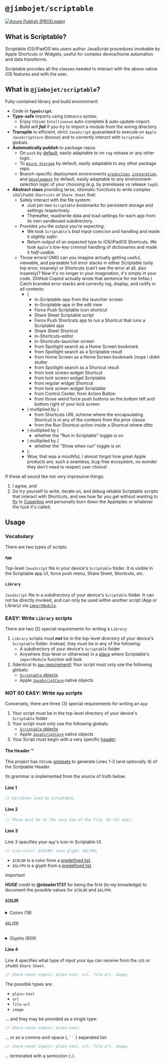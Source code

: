 # `@jimbojet/scriptable`
[![Azure Publish (PROD.main)](https://github.com/jimmy-zhening-luo/scriptable/actions/workflows/PROD.main.yml/badge.svg)](https://github.com/jimmy-zhening-luo/scriptable/actions/workflows/PROD.main.yml)

## What is Scriptable?
Scriptable iOS/iPadOS lets users author JavaScript procedures invokable by Apple Shortcuts or Widgets, useful for complex device/home automation and data transforms.

Scriptable provides all the classes needed to interact with the above native iOS features and with the user.

## What is `@jimbojet/scriptable`?
Fully-contained library and build environment:

- Code in __`TypeScript`__.
- __Type-safe__ imports using `ESModule` syntax.
  - Enjoy `VSCode` `Intellisense` auto-complete & auto-update-import.
  - Build _will_ ___fail___ if you try to import a module from the wrong directory.
- __Transpile__ to efficient, strict `JavaScript` guaranteed to execute on `Apple JavaScriptCore` (boooo) and to correctly interact with `Scriptable` globals.
- __Automatically publish__ to package repos.
  - On `push` by [default](./.github/workflows/PROD.main.yml), easily adaptable to on `tag` release or any other logic.
  - To [`Azure Storage`](https://learn.microsoft.com/en-us/azure/storage/) by default, easily adaptable to any other package repo.
  - Branch-specific deployment environments [`production`](./.github/workflows/PROD.main.yml), [`integration`](./.github/workflows/int.yml), and [`development`](./.github/workflows/dev.yml) by default, easily adaptable to any environment-selection logic of your choosing (e.g. by prerelease vs release `tag`s).
- __Abstract class__ providing terse, idiomatic functions to write complex `iOS`/`iPadOS` `Shortcuts` or `Share Sheet` that:
  - Safely interact with the file system:
    - Just pin two `Scriptable` bookmarks for persistent storage and settings respectively.
    - Thereafter, read/write data and load settings for each app from its own sandboxed subdirectory.
  - Provides you the output you're expecting:
    - We took `Scriptable`'s _bad_ input-coercion and handling and made it _slightly safer_.
    - Return output of an expected type to iOS/iPadOS Shortcuts. We took `Apple`'s _low-key criminal_ handling of dictionaries and made it _half-usable_.
  - Throw errors! OMG can you imagine actually getting useful, viewable, and parseable full error stacks in either Scriptable (only top error, insanely) or Shortcuts (can't see the error at all, also insanely)? Now it's no longer in your imagination, it's simply in your code. (GitHub Copilot actually wrote that sentence for me lmfao.) Catch branded error stacks and correctly log, display, and notify in _all_ contexts:
    - (
      - in-Scriptable-app from the launcher screen
      - in-Scriptable-app in the edit view
      - Force Push Scriptable icon shortcut
      - Share Sheet Scriptable script
      - Force Push Shortcuts app to run a Shortcut that runs a Scriptable app
      - Share Sheet Shortcut
      - in-Shortcuts-editor
      - in-Shortcuts-launcher screen
      - from Spotlight search as a Home Screen bookmark
      - from Spotlight search as a Scriptable result
      - from Home Screen as a Home Screen bookmark (nope i didnt stutter
      - from Spotlight search as a Shortcut result
      - from lock screen widget Shortcut
      - from lock screen widget Scriptable
      - from regular widget Shortcut
      - from lock screen widget Scriptable
      - from Control Center, from Action Button
      - from those weird force push buttons on the bottom left and bottom right of your lock screen
    - ) multiplied by (
      - from Shortcuts URL scheme where the encapsulating Shortcut is in any of the contexts from the prior clause
      - from the Run Shortcut action inside a Shortcut where ditto
    - ) multiplied by (
      - whether the "Run in Scriptable" toggle is on
    - ) multiplied by (
      - whether the "Show when run" toggle is on
    - ).
    - Wow, that was a mouthful, I almost forgot how great Apple products are, such a seamless, bug-free ecosystem, no wonder they don't need to respect user choice!

If these all sound like not very impressive things:

1. I agree, and
2. Go try yourself to write, iterate on, and debug reliable Scriptable scripts that interact with Shortcuts, and see how far you get without wanting to [fly](https://www.google.com/search?q=one-way+flights+SFO) to [Cupertino](https://maps.app.goo.gl/u4WEdXTrx97ewS2fA) and personally burn down the Appleplex or whatever the fuck it's called.

## Usage

### Vocabulary
There are two types of scripts.

#### `App`
Top-level `JavaScript` file in your device's `Scriptable` folder. It is visible in the Scriptable app UI, force push menu, Share Sheet, Shortcuts, etc.

#### `Library`
`JavaScript` file in a subdirectory of your device's `Scriptable` folder. It can not be directly invoked, and can only be used within another script (App or Library) via [`importModule`](https://docs.scriptable.app/importmodule/).

### EASY: Write `Library` scripts
There are two (2) special requirements for writing a `Library`:

1. `Library` scripts must ___not___ be in the top-level directory of your device's `Scriptable` folder. Instead, they must be in any of the following:
    - A subdirectory of your device's `Scriptable` folder
    - Anywhere (top-level or otherwise) in a [place](https://docs.scriptable.app/importmodule/) where Scriptable's `importModule` function will look
2. (Identical to [`App` requirement](#not-so-easy-write-app-scripts)) Your script must only use the following globals:
    - [`Scriptable` objects](https://docs.scriptable.app/)
    - Apple [`JavaScriptCore`](https://developer.apple.com/documentation/javascriptcore) native objects

### NOT SO EASY: Write `App` scripts
Conversely, there are three (3) special requirements for writing an `App`:

1. Your script must be in the top-level directory of your device's `Scriptable` folder.
2. Your script must only use the following globals:
    - [`Scriptable` objects](https://docs.scriptable.app/)
    - Apple [`JavaScriptCore`](https://developer.apple.com/documentation/javascriptcore) native objects
3. Your Script must begin with a very specific [header](./.vscode/Header.code-snippets):

#### The Header &trade;
This project has `VSCode` [snippets](./.vscode/Header.code-snippets) to generate Lines 1-3 (and optionally 4) of the Scriptable Header.

Its grammar is implemented from the source of truth below:

#### Line 1

```javascript
// Variables used by Scriptable.
```

#### Line 2

```javascript
// These must be at the very top of the file. Do not edit.
```

#### Line 3
Line 3 specifies your `App`'s icon in Scriptable UI.

```javascript
// icon-color: $COLOR; icon-glyph: $GLYPH;
```

- `$COLOR` is a color from a [predefined list](#color).
- `$GLYPH` is a glyph from a [predefined list](#glyph).

> [!IMPORTANT]
> ___HUGE___ credit to __@nlawler1737__ for being the first (to my knowledge) to document the possible values for `$COLOR` and `$GLYPH`.

##### [`$COLOR`](https://github.com/nlawler1737/Scriptable/blob/main/Glyph%20%26%20Color%20Changer.js)

<details>
<summary>Colors (18)</summary>

| Name | Color |
| --- | --- |
| `red` | `hsl(6, 68%, 55%)` |
| `pink` | `hsl(343, 68%, 55%)` |
| `purple` | `hsl(286, 54%, 47%)` |
| `deep-purple` | `hsl(260, 48%, 51%)` |
| `deep-blue` | `hsl(234, 48%, 55%)` |
| `blue` | `hsl(213, 75%, 61%)` |
| `cyan` | `hsl(192, 55%, 59%)` |
| `teal` | `hsl(172, 32%, 49%)` |
| `deep-green` | `hsl(110, 40%, 55%)` |
| `green` | `hsl(84, 45%, 58%)` |
| `yellow` | `hsl(43, 77%, 62%)` |
| `orange` | `hsl(32, 78%, 58%)` |
| `light-brown` | `hsl(23, 37%, 48%)` |
| `brown` | `hsl(19, 44%, 39%)` |
| `deep-brown` | `hsl(27, 47%, 29%)` |
| `light-gray` | `hsl(235, 5%, 54%)` |
| `gray` | `hsl(227, 6%, 44%)` |
| `deep-gray` | `hsl(210, 8%, 30%)` |

</details>

###### [`$GLYPH`](https://github.com/nlawler1737/Scriptable/blob/4ccf80b72ef5f15d4ed00b282988612bb9dbf4fc/iconGlyphCss.txt#L17)

<details>
<summary>Glyphs (809)</summary>

```txt
ad
address-book
address-card
adjust
air-freshener
align-center
align-justify
align-left
align-right
allergies
ambulance
american-sign-language-interpreting
anchor
angle-double-down
angle-double-left
angle-double-right
angle-double-up
angle-down
angle-left
angle-right
angle-up
angry
ankh
apple-alt
archive
archway
arrow-alt-circle-down
arrow-alt-circle-left
arrow-alt-circle-right
arrow-alt-circle-up
arrow-circle-down
arrow-circle-left
arrow-circle-right
arrow-circle-up
arrow-down
arrow-left
arrow-right
arrow-up
arrows-alt
arrows-alt-h
arrows-alt-v
assistive-listening-systems
asterisk
at
atlas
atom
audio-description
award
backspace
backward
balance-scale
ban
band-aid
barcode
bars
baseball-ball
basketball-ball
bath
battery-empty
battery-full
battery-half
battery-quarter
battery-three-quarters
bed
beer
bell
bell-slash
bezier-curve
bible
bicycle
binoculars
birthday-cake
blender
blind
bold
bolt
bomb
bone
bong
book
book-open
book-reader
bookmark
bowling-ball
box
box-open
boxes
braille
brain
briefcase
briefcase-medical
broadcast-tower
broom
brush
bug
building
bullhorn
bullseye
burn
bus
bus-alt
business-time
calculator
calendar
calendar-alt
calendar-check
calendar-minus
calendar-plus
calendar-times
camera
camera-retro
cannabis
capsules
car
car-alt
car-battery
car-crash
car-side
caret-down
caret-left
caret-right
caret-square-down
caret-square-left
caret-square-right
caret-square-up
caret-up
cart-arrow-down
cart-plus
certificate
chalkboard
chalkboard-teacher
charging-station
chart-area
chart-bar
chart-line
chart-pie
check
check-circle
check-double
check-square
chess
chess-bishop
chess-board
chess-king
chess-knight
chess-pawn
chess-queen
chess-rook
chevron-circle-down
chevron-circle-left
chevron-circle-right
chevron-circle-up
chevron-down
chevron-left
chevron-right
chevron-up
child
church
circle
circle-notch
city
clipboard
clipboard-check
clipboard-list
clock
clone
closed-captioning
cloud
cloud-download-alt
cloud-upload-alt
cocktail
code
code-branch
coffee
cog
cogs
coins
columns
comment
comment-alt
comment-dollar
comment-dots
comment-slash
comments
comments-dollar
compact-disc
compass
compress
concierge-bell
cookie
cookie-bite
copy
copyright
couch
credit-card
crop
crop-alt
cross
crosshairs
crow
crown
cube
cubes
cut
database
deaf
desktop
dharmachakra
diagnoses
dice
dice-five
dice-four
dice-one
dice-six
dice-three
dice-two
digital-tachograph
directions
divide
dizzy
dna
dollar-sign
dolly
dolly-flatbed
donate
door-closed
door-open
dot-circle
dove
download
drafting-compass
draw-polygon
drum
drum-steelpan
dumbbell
edit
eject
ellipsis-h
ellipsis-v
envelope
envelope-open
envelope-open-text
envelope-square
equals
eraser
euro-sign
exchange-alt
exclamation
exclamation-circle
exclamation-triangle
expand
expand-arrows-alt
external-link-alt
external-link-square-alt
eye
eye-dropper
eye-slash
fast-backward
fast-forward
fax
feather
feather-alt
female
fighter-jet
file
file-alt
file-archive
file-audio
file-code
file-contract
file-download
file-excel
file-export
file-image
file-import
file-invoice
file-invoice-dollar
file-medical
file-medical-alt
file-pdf
file-powerpoint
file-prescription
file-signature
file-upload
file-video
file-word
fill
fill-drip
film
filter
fingerprint
fire
fire-extinguisher
first-aid
fish
flag
flag-checkered
flask
flushed
folder
folder-minus
folder-open
folder-plus
font
football-ball
forward
frog
frown
frown-open
funnel-dollar
futbol
gamepad
gas-pump
gavel
gem
genderless
gift
glass-martini
glass-martini-alt
glasses
globe
globe-africa
globe-americas
globe-asia
golf-ball
gopuram
graduation-cap
greater-than
greater-than-equal
grimace
grin
grin-alt
grin-beam
grin-beam-sweat
grin-hearts
grin-squint
grin-squint-tears
grin-stars
grin-tears
grin-tongue
grin-tongue-squint
grin-tongue-wink
grin-wink
grip-horizontal
grip-vertical
h-square
hamsa
hand-holding
hand-holding-heart
hand-holding-usd
hand-lizard
hand-paper
hand-peace
hand-point-down
hand-point-left
hand-point-right
hand-point-up
hand-pointer
hand-rock
hand-scissors
hand-spock
hands
hands-helping
handshake
hashtag
hdd
heading
headphones
headphones-alt
headset
heart
heartbeat
helicopter
highlighter
history
hockey-puck
home
hospital
hospital-alt
hospital-symbol
hot-tub
hotel
hourglass
hourglass-end
hourglass-half
hourglass-start
i-cursor
id-badge
id-card
id-card-alt
image
images
inbox
indent
industry
infinity
info
info-circle
italic
jedi
joint
journal-whills
kaaba
key
keyboard
khanda
kiss
kiss-beam
kiss-wink-heart
kiwi-bird
landmark
language
laptop
laptop-code
laugh
laugh-beam
laugh-squint
laugh-wink
layer-group
leaf
lemon
less-than
less-than-equal
level-down-alt
level-up-alt
life-ring
lightbulb
link
lira-sign
list
list-alt
list-ol
list-ul
location-arrow
lock
lock-open
long-arrow-alt-down
long-arrow-alt-left
long-arrow-alt-right
long-arrow-alt-up
low-vision
luggage-cart
magic
magnet
mail-bulk
male
map
map-marked
map-marked-alt
map-marker
map-marker-alt
map-pin
map-signs
marker
mars
mars-double
mars-stroke
mars-stroke-h
mars-stroke-v
medal
medkit
meh
meh-blank
meh-rolling-eyes
memory
menorah
mercury
microchip
microphone
microphone-alt
microphone-alt-slash
microphone-slash
microscope
minus
minus-circle
minus-square
mobile
mobile-alt
money-bill
money-bill-alt
money-bill-wave
money-bill-wave-alt
money-check
money-check-alt
monument
moon
mortar-pestle
mosque
motorcycle
mouse-pointer
music
neuter
newspaper
not-equal
notes-medical
object-group
object-ungroup
oil-can
om
outdent
paint-brush
paint-roller
palette
pallet
paper-plane
paperclip
parachute-box
paragraph
parking
passport
pastafarianism
paste
pause
pause-circle
paw
peace
pen
pen-alt
pen-fancy
pen-nib
pen-square
pencil-alt
pencil-ruler
people-carry
percent
percentage
phone
phone-slash
phone-square
phone-volume
piggy-bank
pills
place-of-worship
plane
plane-arrival
plane-departure
play
play-circle
plug
plus
plus-circle
plus-square
podcast
poll
poll-h
poo
poop
portrait
pound-sign
power-off
pray
praying-hands
prescription
prescription-bottle
prescription-bottle-alt
print
procedures
project-diagram
puzzle-piece
qrcode
question
question-circle
quidditch
quote-left
quote-right
quran
random
receipt
recycle
redo
redo-alt
registered
reply
reply-all
retweet
ribbon
road
robot
rocket
route
rss
rss-square
ruble-sign
ruler
ruler-combined
ruler-horizontal
ruler-vertical
rupee-sign
sad-cry
sad-tear
save
school
screwdriver
search
search-dollar
search-location
search-minus
search-plus
seedling
server
shapes
share
share-alt
share-alt-square
share-square
shekel-sign
shield-alt
ship
shipping-fast
shoe-prints
shopping-bag
shopping-basket
shopping-cart
shower
shuttle-van
sign
sign-in-alt
sign-language
sign-out-alt
signal
signature
sitemap
skull
sliders-h
smile
smile-beam
smile-wink
smoking
smoking-ban
snowflake
socks
solar-panel
sort
sort-alpha-down
sort-alpha-up
sort-amount-down
sort-amount-up
sort-down
sort-numeric-down
sort-numeric-up
sort-up
spa
space-shuttle
spinner
splotch
spray-can
square
square-full
square-root-alt
stamp
star
star-and-crescent
star-half
star-half-alt
star-of-david
star-of-life
step-backward
step-forward
stethoscope
sticky-note
stop
stop-circle
stopwatch
store
store-alt
stream
street-view
strikethrough
stroopwafel
subscript
subway
suitcase
suitcase-rolling
sun
superscript
surprise
swatchbook
swimmer
swimming-pool
synagogue
sync
sync-alt
syringe
table
table-tennis
tablet
tablet-alt
tablets
tachometer-alt
tag
tags
tape
tasks
taxi
teeth
teeth-open
terminal
text-height
text-width
th
th-large
th-list
theater-masks
thermometer
thermometer-empty
thermometer-full
thermometer-half
thermometer-quarter
thermometer-three-quarters
thumbs-down
thumbs-up
thumbtack
ticket-alt
times
times-circle
tint
tint-slash
tired
toggle-off
toggle-on
toolbox
tooth
torah
torii-gate
trademark
traffic-light
train
transgender
transgender-alt
trash
trash-alt
tree
trophy
truck
truck-loading
truck-monster
truck-moving
truck-pickup
tshirt
tty
tv
umbrella
umbrella-beach
underline
undo
undo-alt
universal-access
university
unlink
unlock
unlock-alt
upload
user
user-alt
user-alt-slash
user-astronaut
user-check
user-circle
user-clock
user-cog
user-edit
user-friends
user-graduate
user-lock
user-md
user-minus
user-ninja
user-plus
user-secret
user-shield
user-slash
user-tag
user-tie
user-times
users
users-cog
utensil-spoon
utensils
vector-square
venus
venus-double
venus-mars
vial
vials
video
video-slash
vihara
volleyball-ball
volume-down
volume-off
volume-up
walking
wallet
warehouse
weight
weight-hanging
wheelchair
wifi
window-close
window-maximize
window-minimize
window-restore
wine-glass
wine-glass-alt
won-sign
wrench
x-ray
yen-sign
yin-yang
```

</details>

#### Line 4
Line 4 specifies what type of input your `App` can receive from the `iOS` or `iPadOS` `Share Sheet`.

```javascript
// share-sheet-inputs: plain-text, url, file-url, image;
```

The possible types are:

- `plain-text`
- `url`
- `file-url`
- `image`

... and they may be provided as a single type:

```javascript
// share-sheet-inputs: plain-text;
```

... or as a comma-and-space (`,`` `) separated list:

```javascript
// share-sheet-inputs: plain-text, url, file-url, image;
```

... terminated with a semicolon (`;`).
